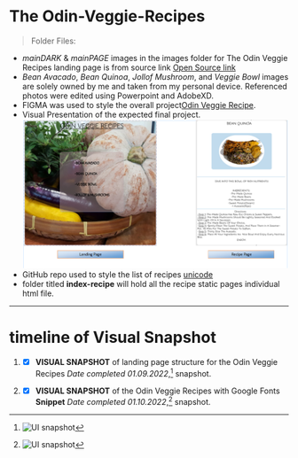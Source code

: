 # The Odin-Veggie-Recipes


>Folder Files:
- _mainDARK_ & _mainPAGE_ images in the images folder for The Odin Veggie Recipes landing page  is from source link [Open Source link](https://cdn.pixabay.com/photo/2017/11/27/14/24/pumpkin-2981429_960_720.jpg)
- _Bean Avacado_, _Bean Quinoa_, _Jollof Mushroom_, and _Veggie Bowl_ images are solely owned by me and taken from my personal device. Referenced photos were edited using Powerpoint and AdobeXD.
- FIGMA was used to style the overall project[Odin Veggie Recipe](https://www.figma.com/file/OVvHkdQlcwJ9VGRg3FWubX/Odin-Veggie-Recipe?node-id=0%3A1).
- Visual Presentation of the expected final project.
[![Odin Veggie Recipes](images/veggieTemplate.png "Odin Veggie Recipes")](https://www.figma.com/file/OVvHkdQlcwJ9VGRg3FWubX/Odin-Veggie-Recipe?node-id=0%3A1)
- GitHub repo used to style the list of recipes [unicode](https://gist.github.com/ngs/2782436)
- folder titled **index-recipe** will hold all the recipe static pages individual html file.
---

# timeline of Visual Snapshot

1. - [x] **VISUAL SNAPSHOT** of landing page structure for the Odin Veggie Recipes *Date completed 01.09.2022*,[^1] snapshot.
[^1]: ![UI snapshot](https://github.com/TWOdunlami/Odin-Veggie-Recipes/blob/main/images/snapshot01092022.png)
2. - [x] **VISUAL SNAPSHOT** of the Odin Veggie Recipes with Google Fonts **Snippet** *Date completed 01.10.2022*,[^2] snapshot.
[^2]: ![UI snapshot](https://github.com/TWOdunlami/Odin-Veggie-Recipes/blob/main/images/snapshot01102022.png)